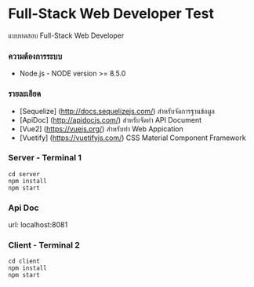 # Full-Stack Web Developer Test
แบบทดสอบ Full-Stack Web Developer

### ความต้องการระบบ
* Node.js  - NODE version >= 8.5.0

### รายละเอียด
* [Sequelize] (http://docs.sequelizejs.com/) สำหรับจัดการฐานข้อมูล 
* [ApiDoc] (http://apidocjs.com/) สำหรับจัดทำ API Document
* [Vue2] (https://vuejs.org/) สำหรับทำ Web Appication
* [Vuetify] (https://vuetifyjs.com/) CSS Material Component Framework

### Server - Terminal 1
```
cd server
npm install
npm start
```

### Api Doc
url: localhost:8081

### Client - Terminal 2
```
cd client
npm install
npm start
```


